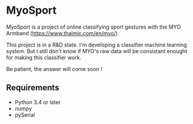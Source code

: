 # MyoSport

MyoSport is a project of online classifying sport gestures with the
MYO Armband (https://www.thalmic.com/en/myo/).

This project is in a R&D state. I'm developing a classifier machine learning
system. But I still don't know if MYO's raw data will be consistant enought
for making this classifier work.

Be patient, the answer will come soon !


## Requirements
- Python 3.4 or later
- numpy
- pySerial

